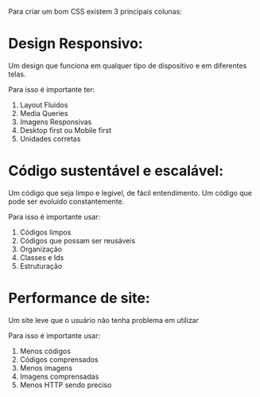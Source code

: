 Para criar um bom CSS existem 3 princípais colunas:

# Design Responsivo:
Um design que funciona em qualquer tipo de dispositivo e em diferentes telas.

Para isso é importante ter:
1. Layout Fluidos
2. Media Queries
3. Imagens Responsivas
4. Desktop first ou Mobile first
5. Unidades corretas

# Código sustentável e escalável:
Um código que seja limpo e legivel, de fácil entendimento. Um código que pode ser evoluido constantemente.

Para isso é importante usar:
1. Códigos limpos
2. Códigos que possam ser reusáveis
3. Organização
4. Classes e Ids
5. Estruturação

# Performance de site:
Um site leve que o usuário não tenha problema em utilizar

Para isso é importante usar:
1. Menos códigos
2. Códigos comprensados
3. Menos imagens 
4. Imagens comprensadas
5. Menos HTTP sendo preciso